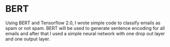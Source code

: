 # BERT
Using BERT and Tensorflow 2.0, I wrote simple code to classify emails as spam or not spam. BERT will be used to generate sentence encoding for all emails and after that I used a simple neural network with one drop out layer and one output layer. 
